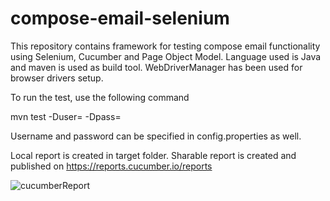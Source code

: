 # compose-email-selenium

This repository contains framework for testing compose email functionality using Selenium, Cucumber and Page Object Model.
Language used is Java and maven is used as build tool. WebDriverManager has been used for browser drivers setup.

To run the test, use the following command

mvn test -Duser=<username> -Dpass=<password>
  
Username and password can be specified in config.properties as well.
  
Local report is created in target folder.
Sharable report is created and published on https://reports.cucumber.io/reports
  

![cucumberReport](https://user-images.githubusercontent.com/29970107/144972379-6aa8b49b-db87-44c4-a148-0eb51882490d.PNG)
